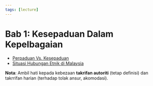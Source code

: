 ```yaml
---
tags: [lecture]
---
```


# Bab 1: Kesepaduan Dalam Kepelbagaian

- [Perpaduan Vs. Kesepaduan](202308121935.md)
- [Situasi Hubungan Etnik di Malaysia](202308121937.md)

**Nota**: Ambil hati kepada kebezaan **takrifan autoriti** (tetap definisi) dan
takrrifan harian (terhadap tolak ansur, akomodasi).
